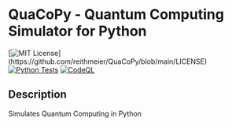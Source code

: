 # QuaCoPy - Quantum Computing Simulator for Python

[![MIT License](https://img.shields.io/apm/l/atomic-design-ui.svg?)](https://github.com/reithmeier/QuaCoPy/blob/main/LICENSE)
[![Python Tests](https://github.com/reithmeier/QuaCoPy/workflows/Python%20Tests/badge.svg)](https://github.com/reithmeier/QuaCoPy/actions/workflows/python-tests.yml)
[![CodeQL](https://github.com/reithmeier/QuaCoPy/workflows/CodeQL/badge.svg)](https://github.com/reithmeier/QuaCoPy/actions/workflows/codeql-analysis.yml)


## Description

Simulates Quantum Computing in Python